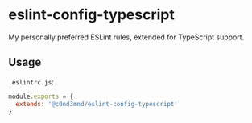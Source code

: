# eslint-config-typescript

My personally preferred ESLint rules, extended for TypeScript support.

## Usage

`.eslintrc.js`:

```javascript
module.exports = {
  extends: '@c0nd3mnd/eslint-config-typescript'
}
```
